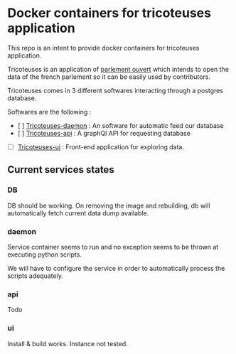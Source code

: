 # Docker containers for tricoteuses application

This repo is an intent to provide docker containers for tricoteuses application. 

Tricoteuses is an application of [parlement ouvert](https://framagit.org/parlement-ouvert) which intends to open the data of the french parlement so it can be easily used by contributors. 

Tricoteuses comes in 3 different softwares interacting through a postgres database. 

Softwares are the following : 
 - [ ] [Tricoteuses-daemon](https://framagit.org/parlement-ouvert/tricoteuses-daemon) : An software for automatic feed our database
 - [ ] [Tricoteuses-api](https://framagit.org/parlement-ouvert/tricoteuses-api) : A graphQl API for requesting database
 - [ ] [Tricoteuses-ui](https://framagit.org/parlement-ouvert/tricoteuses-ui) : Front-end application for exploring data. 

## Current services states

### DB 

DB should be working. On removing the image and rebuilding, db will automatically fetch current data dump available. 

### daemon

Service container seems to run and no exception seems to be thrown at executing python scripts. 

We will have to configure the service in order to automatically process the scripts adequately.

### api 

Todo

### ui

Install & build works. Instance not tested.

